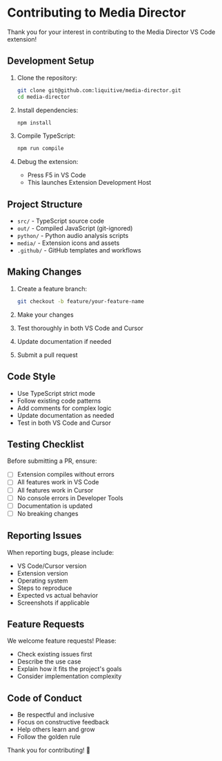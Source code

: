 # Contributing to Media Director

Thank you for your interest in contributing to the Media Director VS Code extension!

## Development Setup

1. Clone the repository:
   ```bash
   git clone git@github.com:liquitive/media-director.git
   cd media-director
   ```

2. Install dependencies:
   ```bash
   npm install
   ```

3. Compile TypeScript:
   ```bash
   npm run compile
   ```

4. Debug the extension:
   - Press F5 in VS Code
   - This launches Extension Development Host

## Project Structure

- `src/` - TypeScript source code
- `out/` - Compiled JavaScript (git-ignored)
- `python/` - Python audio analysis scripts
- `media/` - Extension icons and assets
- `.github/` - GitHub templates and workflows

## Making Changes

1. Create a feature branch:
   ```bash
   git checkout -b feature/your-feature-name
   ```

2. Make your changes
3. Test thoroughly in both VS Code and Cursor
4. Update documentation if needed
5. Submit a pull request

## Code Style

- Use TypeScript strict mode
- Follow existing code patterns
- Add comments for complex logic
- Update documentation as needed
- Test in both VS Code and Cursor

## Testing Checklist

Before submitting a PR, ensure:
- [ ] Extension compiles without errors
- [ ] All features work in VS Code
- [ ] All features work in Cursor
- [ ] No console errors in Developer Tools
- [ ] Documentation is updated
- [ ] No breaking changes

## Reporting Issues

When reporting bugs, please include:
- VS Code/Cursor version
- Extension version
- Operating system
- Steps to reproduce
- Expected vs actual behavior
- Screenshots if applicable

## Feature Requests

We welcome feature requests! Please:
- Check existing issues first
- Describe the use case
- Explain how it fits the project's goals
- Consider implementation complexity

## Code of Conduct

- Be respectful and inclusive
- Focus on constructive feedback
- Help others learn and grow
- Follow the golden rule

Thank you for contributing! 🚀

